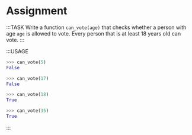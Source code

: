 # Assignment

:::TASK
Write a function `can_vote(age)` that checks whether a person with age `age` is allowed to vote.
Every person that is at least 18 years old can vote.
:::

:::USAGE

```python
>>> can_vote(5)
False

>>> can_vote(17)
False

>>> can_vote(18)
True

>>> can_vote(35)
True
```

:::
